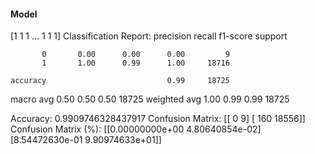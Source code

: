 #### Model
[1 1 1 ... 1 1 1]
Classification Report:
              precision    recall  f1-score   support

           0       0.00      0.00      0.00         9
           1       1.00      0.99      1.00     18716

    accuracy                           0.99     18725
   macro avg       0.50      0.50      0.50     18725
weighted avg       1.00      0.99      0.99     18725

Accuracy: 0.9909746328437917
Confusion Matrix:
[[    0     9]
 [  160 18556]]
Confusion Matrix (%):
[[0.00000000e+00 4.80640854e-02]
 [8.54472630e-01 9.90974633e+01]]
